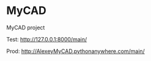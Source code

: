# MyCAD
MyCAD project

Test: http://127.0.0.1:8000/main/

Prod: http://AlexeyMyCAD.pythonanywhere.com/main/
